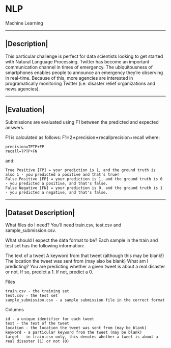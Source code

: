 # NLP
Machine Learning


-----------
|Description|
----------
This particular challenge is perfect for data scientists looking to get started with Natural Language Processing.
Twitter has become an important communication channel in times of emergency.
The ubiquitousness of smartphones enables people to announce an emergency they’re observing in real-time. Because of this, more agencies are interested in programatically monitoring Twitter (i.e. disaster relief organizations and news agencies).

-----------
|Evaluation|
----------
Submissions are evaluated using F1 between the predicted and expected answers.

F1 is calculated as follows:
F1=2∗precision∗recallprecision+recall
where:

    precision=TPTP+FP
    recall=TPTP+FN
and:

    True Positive [TP] = your prediction is 1, and the ground truth is also 1 - you predicted a positive and that's true!
    False Positive [FP] = your prediction is 1, and the ground truth is 0 - you predicted a positive, and that's false.
    False Negative [FN] = your prediction is 0, and the ground truth is 1 - you predicted a negative, and that's false.
    
-----------
|Dataset Description|
----------
What files do I need?
You'll need train.csv, test.csv and sample_submission.csv.

What should I expect the data format to be?
  Each sample in the train and test set has the following information:

The text of a tweet
  A keyword from that tweet (although this may be blank!)
  The location the tweet was sent from (may also be blank)
  What am I predicting?
  You are predicting whether a given tweet is about a real disaster or not. If so, predict a 1. If not, predict a 0.

Files

    train.csv - the training set
    test.csv - the test set
    sample_submission.csv - a sample submission file in the correct format
    
Columns

    id - a unique identifier for each tweet
    text - the text of the tweet
    location - the location the tweet was sent from (may be blank)
    keyword - a particular keyword from the tweet (may be blank)
    target - in train.csv only, this denotes whether a tweet is about a real disaster (1) or not (0)
